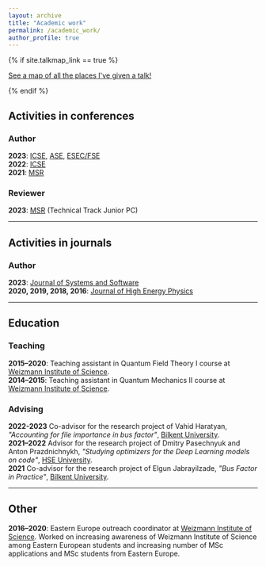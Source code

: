 ```yaml
---
layout: archive
title: "Academic work"
permalink: /academic_work/
author_profile: true
---
```


{% if site.talkmap_link == true %}

<p style="text-decoration:underline;"><a href="/talkmap.html">See a map of all the places I've given a talk!</a></p>

{% endif %}

<h2>Activities in conferences</h2>

<h3>Author</h3>

<b>2023</b>: <a href="https://conf.researchr.org/home/icse-2023">ICSE</a>, <a href="https://conf.researchr.org/home/ase-2023">ASE</a>,  <a href="https://conf.researchr.org/home/fse-2023">ESEC/FSE</a><br>
<b>2022</b>: <a href="https://conf.researchr.org/home/icse-2022">ICSE</a><br>
<b>2021</b>: <a href="https://conf.researchr.org/home/msr-2021">MSR</a><br>

<h3>Reviewer</h3>

<b>2023</b>: <a href="https://conf.researchr.org/track/msr-2023/msr-2023-technical-papers">MSR</a> (Technical Track Junior PC)<br>


<hr color="#888888" size="4" noshade>

<h2>Activities in journals</h2>

<h3>Author</h3>

<b>2023</b>: <a href="https://www.sciencedirect.com/journal/journal-of-systems-and-software">Journal of Systems and Software</a><br>
<b>2020, 2019, 2018, 2016</b>: <a href="https://link.springer.com/journal/13130">Journal of High Energy Physics</a><br>

<hr color="#888888" size="4" noshade>

<h2>Education</h2>

<h3>Teaching</h3>

<b>2015–2020</b>: Teaching assistant in Quantum Field Theory I course at <a href="https://weizmann.ac.il">Weizmann Institute of Science</a>.<br>
<b>2014–2015</b>: Teaching assistant in Quantum Mechanics II course at <a href="https://weizmann.ac.il">Weizmann Institute of Science</a>.<br>

<h3>Advising</h3>

<b>2022-2023</b> Co-advisor for the research project of Vahid Haratyan, <i>"Accounting for file importance in bus factor"</i>, <a href="https://w3.bilkent.edu.tr/bilkent/">Bilkent University</a>.<br>
<b>2021–2022</b> Advisor for the research project of Dmitry Pasechnyuk and Anton Prazdnichnykh, <i>"Studying optimizers for the Deep Learning models on code"</i>, <a href="https://www.hse.ru/en/">HSE University</a>.<br>
<b>2021</b> Co-advisor for the research project of Elgun Jabrayilzade, <i>"Bus Factor in Practice"</i>, <a href="https://w3.bilkent.edu.tr/bilkent/">Bilkent University</a>.<br>

<hr color="#888888" size="4" noshade>

<h2>Other</h2>

<b>2016–2020</b>: Eastern Europe outreach coordinator at <a href="https://weizmann.ac.il">Weizmann Institute of Science</a>. Worked on increasing awareness of Weizmann Institute of Science among Eastern European students and increasing number of MSc applications and MSc students from Eastern Europe.<br>
